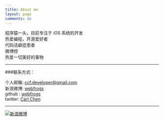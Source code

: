```yaml
---
title: About me
layout: page
comments: no
---
```


程序猿一头，目前专注于 iOS 系统的开发	
热爱编程，开源爱好者		
代码洁癖症患者  	
微博控   
热爱一切美好的事物

----

###联系方式：        

个人邮箱: [ccf.developer@gmail.com](mailto:ccf.developer@gmail.com)     
新浪微博: [webfrogs](http://weibo.com/u/1713195262)	    
github : [webfrogs](https://github.com/webfrogs)        
twitter: [Carl Chen](https://twitter.com/CarlOnWeb)

----


[![新浪微博](http://service.t.sina.com.cn/widget/qmd/1713195262/f78fbcd2/1.png)](http://weibo.com/u/1713195262?s=6uyXnP)